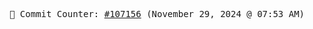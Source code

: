 <p align="center">
    <samp>
        📮 Commit Counter: <a href="https://github.com/Javascript-void0/Javascript-void0/commits/main">#107156</a> (November 29, 2024 @ 07:53 AM)
    </samp>
</p>